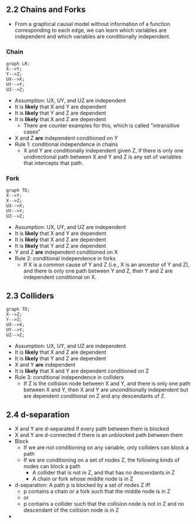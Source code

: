 ## 2.2 Chains and Forks
- From a graphical causal model without information of a function corresponding to each edge, we can learn which variables are independent and which variables are conditionally independent.
### Chain
```mermaid
graph LR;
X-->Y;
Y-->Z;
UX-->X;
UY-->Y;
UZ-->Z;
```
- Assumption: UX, UY, and UZ are independent
- It is **likely** that X and Y are dependent
- It is **likely** that Y and Z are dependent
- It is **likely** that X and Z are dependent
    - There are counter examples for this, which is called "intransitive cases"
- X and Z **are** independent conditioned on Y
- Rule 1: conditional independence in chains
    - X and Y are conditionally independent given Z, if there is only one unidirectional path between X and Y and Z is any set of variables that intercepts that path.
### Fork
```mermaid
graph TD;
X-->Y;
X-->Z;
UX-->X;
UY-->Y;
UZ-->Z;
```
- Assumption: UX, UY, and UZ are independent
- It is **likely** that X and Y are dependent
- It is **likely** that X and Z are dependent
- It is **likely** that Y and Z are dependent
- Y and Z **are** independent conditioned on X
- Rule 2: conditional independence in forks
    - If X is a common cause of Y and Z (i.e., X is an ancestor of Y and Z), and there is only one path between Y and Z, then Y and Z are independent conditional on X.

## 2.3 Colliders
```mermaid
graph TD;
X-->Z;
Y-->Z;
UX-->X;
UY-->Y;
UZ-->Z;
```
- Assumption: UX, UY, and UZ are independent
- It is **likely** that X and Z are dependent
- It is **likely** that Y and Z are dependent
- X and Y **are** independent
- It is **likely** that X and Y are dependent conditioned on Z
- Rule 3: conditional independence in colliders
    - If Z is the collision node between X and Y, and there is only one path between X and Y, then X and Y are unconditionally independent but are dependent conditional on Z and any descendants of Z.

## 2.4 d-separation
- X and Y are d-separated if every path between them is blocked
- X and Y are d-connected if there is an unblocked path between them
- Block
    - If we are not conditioning on any variable, only colliders can block a path
    - If we are conditioning on a set of nodes Z, the following kinds of nodes can block a path
        - A collider that is not in Z, and that has no descendants in Z
        - A chain or fork whose middle node is in Z
- d-separation: A path p is blocked by a set of nodes Z iff
    - p contains a chain or a fork such that the middle node is in Z
    - or
    - p contains a collider such that the collision node is not in Z and no descendant of the collision node is in Z
-
